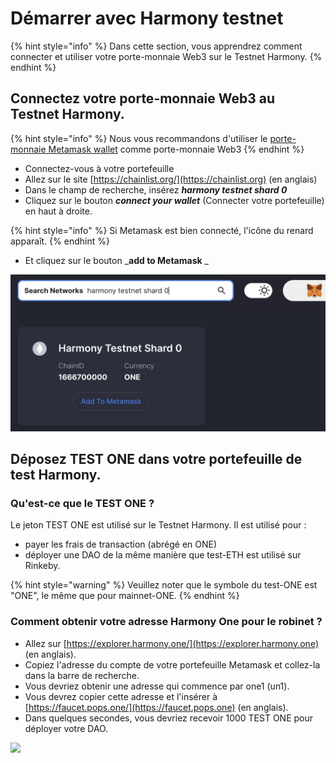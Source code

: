 # Démarrer avec Harmony testnet

{% hint style="info" %}
Dans cette section, vous apprendrez comment connecter et utiliser votre porte-monnaie Web3 sur le Testnet Harmony.
{% endhint %}

## Connectez votre porte-monnaie Web3 au Testnet Harmony.

{% hint style="info" %}
Nous vous recommandons d'utiliser le [porte-monnaie Metamask wallet](./) comme porte-monnaie Web3
{% endhint %}

* Connectez-vous à votre portefeuille&#x20;
* Allez sur le site  [https://chainlist.org/](https://chainlist.org) (en anglais)&#x20;
* Dans le champ de recherche, insérez _**harmony testnet shard 0**_
* Cliquez sur le bouton _**connect your wallet**_ (Connecter votre portefeuille) en haut à droite.

{% hint style="info" %}
Si Metamask est bien connecté, l'icône du renard apparaît.
{% endhint %}

* Et cliquez sur le bouton \_**add to Metamask** \_&#x20;

![Ajouter le testnet Harmony à Metamask en utilisant chainlist.org](<../../.gitbook/assets/Schermata 2022-01-26 alle 23.28.07.png>)

## Déposez TEST ONE dans votre portefeuille de test Harmony.

### Qu'est-ce que le TEST ONE ?

Le jeton TEST ONE est utilisé sur le Testnet Harmony. Il est utilisé pour :&#x20;

* payer les frais de transaction (abrégé en ONE)&#x20;
* déployer une DAO de la même manière que test-ETH est utilisé sur Rinkeby.

{% hint style="warning" %}
Veuillez noter que le symbole du test-ONE est "ONE", le même que pour mainnet-ONE.
{% endhint %}

### Comment obtenir votre adresse Harmony One pour le robinet ?

* Allez sur [https://explorer.harmony.one/](https://explorer.harmony.one) (en anglais).
* Copiez l'adresse du compte de votre portefeuille Metamask et collez-la dans la barre de recherche.&#x20;
* Vous devriez obtenir une adresse qui commence par one1 (un1).&#x20;
* Vous devrez copier cette adresse et l'insérer à [https://faucet.pops.one/](https://faucet.pops.one) (en anglais).
* Dans quelques secondes, vous devriez recevoir 1000 TEST ONE pour déployer votre DAO.

![](https://d33v4339jhl8k0.cloudfront.net/docs/assets/5c98a4fe0428633d2cf3fcf7/images/61db0984d268f00e10386d30/file-k4lsn7c6rW.png)

